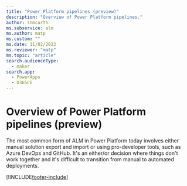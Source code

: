 ```yaml
---
title: "Power Platform pipelines (preview)"
description: "Overview of Power Platform pipelines."
author: shmcarth
ms.subservice: alm
ms.author: matp
ms.custom: ""
ms.date: 11/02/2022
ms.reviewer: "matp"
ms.topic: "article"
search.audienceType: 
  - maker
search.app: 
  - PowerApps
  - D365CE
---
```


# Overview of Power Platform pipelines (preview)

The most common form of ALM in Power Platform today involves either manual solution export and import or using pro-developer tools, such as Azure DevOps and GitHub. It's an either/or decision where things don't work together and it's difficult to transition from manual to automated deployments.

[!INCLUDE[footer-include](../includes/footer-banner.md)]
